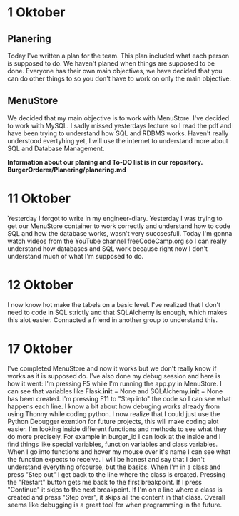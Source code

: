 # 1 Oktober
## Planering
Today I've written a plan for the team. This plan included what each person is supposed to do. We haven't planed when things are supposed to be done. Everyone has their own main objectives, we have decided that you can do other things to so you don't have to work on only the main objective.
## MenuStore
We decided that my main objective is to work with MenuStore. I've decided to work with MySQL. I sadly missed yesterdays lecture so I read the pdf and have been trying to understand how SQL and RDBMS works. Haven't really understood evertyhing yet, I will use the internet to understand more about SQL and Database Management. 

**Information about our planing and To-DO list is in our repository. BurgerOrderer/Planering/planering.md**

# 11 Oktober
Yesterday I forgot to write in my engineer-diary. Yesterday I was trying to get our MenuStore container to work correctly and understand how to code SQL and how the database works, wasn't very succsesfull. Today I'm gonna watch videos from the YouTube channel freeCodeCamp.org so I can really understand how databases and SQL work because right now I don't understand much of what I'm supposed to do.

# 12 Oktober
I now know hot make the tabels on a basic level. I've realized that I don't need to code in SQL strictly and that SQLAlchemy is enough, which makes this alot easier. Connacted a friend in another group to understand this.

# 17 Oktober
I've completed MenuStore and now it works but we don't really know if works as it is supposed do. I've also done my debug session and here is how it went:
I'm pressing F5 while I'm running the app.py in MenuStore. I can see that variables like Flask.__init__ = None and SQLAlchemy.__init__ = None has been created. I'm pressing F11 to "Step into" the code so I can see what happens each line. I know a bit about how debuging works already from using Thonny while coding python. I now realize that I could just use the Python Debugger exention for future projects, this will make coding alot easier. I'm looking inside different functions and methods to see what they do more precisely. For example in burger_id I can look at the inside and I find things like special variables, function variables and class variables. When I go into functions and hover my mouse over it's name I can see what the function expects to receive. I will be honest and say that I don't understand everything ofcourse, but the basics. When I'm in a class and press "Step out" I get back to the line where the class is created. Pressing the "Restart" button gets me back to the first breakpoint. If I press "Continue" it skips to the next breakpoint. If I'm on a line where a class is created and press "Step over", it skips all the content in that class. Overall seems like debugging is a great tool for when programming in the future.
